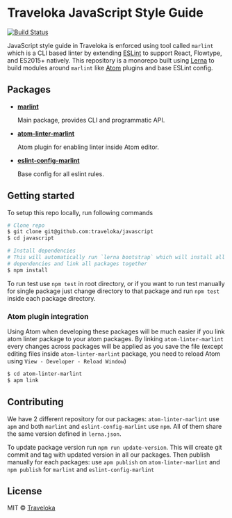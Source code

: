 # Traveloka JavaScript Style Guide

[![Build Status](https://travis-ci.org/traveloka/javascript.svg?branch=master)](https://travis-ci.org/traveloka/javascript)

JavaScript style guide in Traveloka is enforced using tool called `marlint` which is a CLI based linter by extending [ESLint](http://eslint.org/) to support React, Flowtype, and ES2015+ natively. This repository is a monorepo built using [Lerna](https://github.com/lerna/lerna) to build modules around `marlint` like [Atom](https://atom.io) plugins and base ESLint config.

## Packages

- **[marlint](packages/marlint)**

  Main package, provides CLI and programmatic API.

- **[atom-linter-marlint](packages/atom-linter-marlint)**

  Atom plugin for enabling linter inside Atom editor.

- **[eslint-config-marlint](packages/eslint-config-marlint)**

  Base config for all eslint rules.

## Getting started

To setup this repo locally, run following commands

```sh
# Clone repo
$ git clone git@github.com:traveloka/javascript
$ cd javascript

# Install dependencies
# This will automatically run `lerna bootstrap` which will install all package
# dependencies and link all packages together
$ npm install
```

To run test use `npm test` in root directory, or if you want to run test manually
for single package just change directory to that package and run `npm test` inside
each package directory.

### Atom plugin integration

Using Atom when developing these packages will be much easier if you link atom linter
package to your atom packages. By linking `atom-linter-marlint` every changes across
packages will be applied as you save the file (except editing files inside `atom-linter-marlint`
package, you need to reload Atom using `View - Developer - Reload Window`)

```sh
$ cd atom-linter-marlint
$ apm link
```

## Contributing

We have 2 different repository for our packages: `atom-linter-marlint` use `apm` and both `marlint` and `eslint-config-marlint` use `npm`. All of them share the same version defined in `lerna.json`.

To update package version run `npm run update-version`. This will create git commit and tag with updated version in all our packages. Then publish manually for each packages: use `apm publish` on `atom-linter-marlint` and `npm publish` for `marlint` and `eslint-config-marlint`

## License

MIT © [Traveloka](https://www.traveloka.com)
